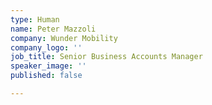 ```yaml
---
type: Human
name: Peter Mazzoli
company: Wunder Mobility
company_logo: ''
job_title: Senior Business Accounts Manager
speaker_image: ''
published: false

---
```

